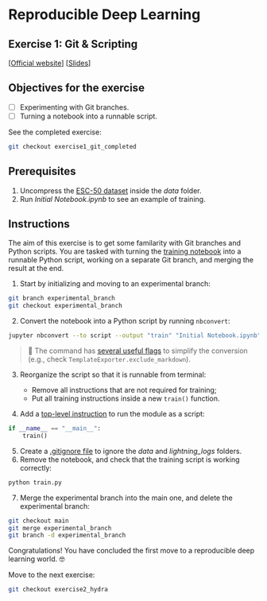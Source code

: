 # Reproducible Deep Learning
## Exercise 1: Git & Scripting
[[Official website](https://www.sscardapane.it/teaching/reproducibledl/)] [[Slides](https://docs.google.com/presentation/d/1_AYIcCyVI59QiiXqU4Sn7VzwtVyfqv-lG36EPFzeSdY/edit?usp=sharing)]

## Objectives for the exercise

- [ ] Experimenting with Git branches.
- [ ] Turning a notebook into a runnable script.

See the completed exercise:

```bash
git checkout exercise1_git_completed
```

## Prerequisites

1. Uncompress the [ESC-50 dataset](https://github.com/karolpiczak/ESC-50) inside the *data* folder.
2. Run *Initial Notebook.ipynb* to see an example of training.

## Instructions

The aim of this exercise is to get some familarity with Git branches and Python scripts. You are tasked with turning the [training notebook](Initial%20Notebook.ipynb) into a runnable Python script, working on a separate Git branch, and merging the result at the end.

1. Start by initializing and moving to an experimental branch:

```bash
git branch experimental_branch
git checkout experimental_branch
```

2. Convert the notebook into a Python script by running `nbconvert`:

```bash
jupyter nbconvert --to script --output "train" "Initial Notebook.ipynb"
```

> :speech_balloon: The command has [several useful flags](https://nbconvert.readthedocs.io/en/latest/config_options.html) to simplify the conversion (e.g., check `TemplateExporter.exclude_markdown`).

3. Reorganize the script so that it is runnable from terminal:
   * Remove all instructions that are not required for training;
   * Put all training instructions inside a new `train()` function.

4. Add a [top-level instruction](https://docs.python.org/3/library/__main__.html) to run the module as a script:

```python
if __name__ == "__main__":
    train()
```

5. Create a [.gitignore file](https://git-scm.com/docs/gitignore) to ignore the *data* and *lightning_logs* folders.
6. Remove the notebook, and check that the training script is working correctly:

```bash
python train.py
```

7. Merge the experimental branch into the main one, and delete the experimental branch:

```bash
git checkout main
git merge experimental_branch
git branch -d experimental_branch
```

Congratulations! You have concluded the first move to a reproducible deep learning world. :nerd_face:

Move to the next exercise:

```bash
git checkout exercise2_hydra
```
